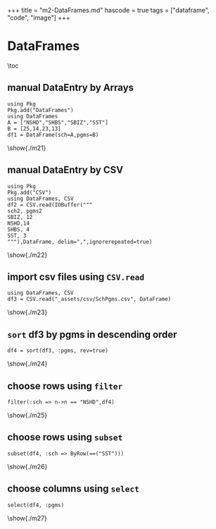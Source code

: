 +++
title = "m2-DataFrames.md"
hascode = true
tags = ["dataframe", "code", "image"]
+++

# DataFrames

\toc

## manual DataEntry by Arrays

```julia:./m21
using Pkg
Pkg.add("DataFrames")
using DataFrames
A = ["NSHD","SHBS","SBIZ","SST"]
B = [25,14,23,13]
df1 = DataFrame(sch=A,pgms=B)
```

\show{./m21}

## manual DataEntry by CSV

```julia:./m22
using Pkg
Pkg.add("CSV")
using DataFrames, CSV
df2 = CSV.read(IOBuffer("""
sch2, pgms2
SBIZ, 12
NSHD,14
SHBS, 4
SST, 3
"""),DataFrame, delim=",",ignorerepeated=true)
```

\show{./m22}

## import csv files using `CSV.read`

<!-- SchPgms.csv is in the _assets/scripts foldern -->

```julia:./m23
using DataFrames, CSV
df3 = CSV.read("_assets/csv/SchPgms.csv", DataFrame)
```

\show{./m23}

## `sort` df3 by pgms in descending order

```julia:./m24
df4 = sort(df3, :pgms, rev=true)
```

\show{./m24}

## choose rows using `filter`

```julia:./m25
filter(:sch => n->n == "NSHD",df4)
```

\show{./m25}

## choose rows using `subset`

```julia:./m26
subset(df4, :sch => ByRow(==("SST")))
```

\show{./m26}

## choose columns using `select`

```julia:./m27
select(df4, :pgms)
```

\show{./m27}
